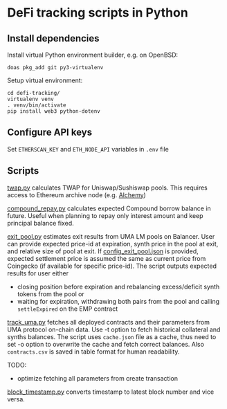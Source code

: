 # DeFi tracking scripts in Python

## Install dependencies

Install virtual Python environment builder, e.g. on OpenBSD:

```
doas pkg_add git py3-virtualenv
```

Setup virtual environment:

```
cd defi-tracking/
virtualenv venv
. venv/bin/activate
pip install web3 python-dotenv
```

## Configure API keys

Set `ETHERSCAN_KEY` and `ETH_NODE_API` variables in `.env` file

## Scripts

[twap.py](./twap.py) calculates TWAP for Uniswap/Sushiswap pools. This requires access to Ethereum archive node (e.g. [Alchemy](https://www.alchemyapi.io/))

[compound_repay.py](./compound_repay.py) calculates expected Compound borrow balance in future. Useful when planning to repay only interest amount and keep principal balance fixed.

[exit_pool.py](./exit_pool.py) estimates exit results from UMA LM pools on Balancer. User can provide expected price-id at expiration, synth price in the pool at exit, and relative size of pool at exit. If [config_exit_pool.json](./config_exit_pool.json) is provided, expected settlement price is assumed the same as current price from Coingecko (if available for specific price-id). The script outputs expected results for user either

* closing position before expiration and rebalancing excess/deficit synth tokens from the pool or
* waiting for expiration, withdrawing both pairs from the pool and calling `settleExpired` on the EMP contract

[track_uma.py](./track_uma.py) fetches all deployed contracts and their parameters from UMA protocol on-chain data. Use -t option to fetch historical collateral and synths balances. The script uses `cache.json` file as a cache, thus need to set -o option to overwrite the cache and fetch correct balances. Also `contracts.csv` is saved in table format for human readability. 

TODO:

* optimize fetching all parameters from create transaction

[block_timestamp.py](./block_timestamp.py) converts timestamp to latest block number and vice versa.
